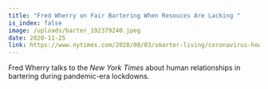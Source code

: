 ```yaml
---
title: "Fred Wherry on Fair Bartering When Resouces Are Lacking "
is_index: false
image: /uploads/barter_192379240.jpeg
date: 2020-11-25
link: https://www.nytimes.com/2020/08/03/smarter-living/coronavirus-how-to-trade-barter.html
---
```

Fred Wherry talks to the *New York Times* about human relationships in bartering during pandemic-era lockdowns.